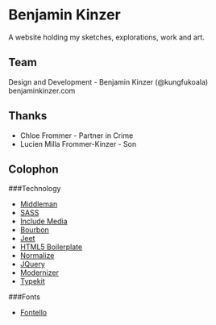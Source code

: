 # Benjamin Kinzer
A website holding my sketches, explorations, work and art.

## Team
Design and Development - Benjamin Kinzer (@kungfukoala) benjaminkinzer.com

## Thanks
* Chloe Frommer - Partner in Crime
* Lucien Milla Frommer-Kinzer - Son

## Colophon
###Technology
* [Middleman](http://middlemanapp.com/)
* [SASS](http://sass-lang.com)
* [Include Media](http://include-media.com)
* [Bourbon](http://bourbon.io)
* [Jeet](http://jeet.gs)
* [HTML5 Boilerplate](https://html5boilerplate.com)
* [Normalize](http://necolas.github.io/normalize.css/)
* [JQuery](https://jquery.com/)
* [Modernizer](http://modernizr.com/)
* [Typekit](http://typekit.com/)

###Fonts
* [Fontello](http://fontello.com/)
